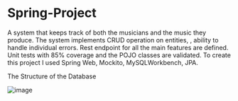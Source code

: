 # Spring-Project

A system that keeps track of both the musicians and the music they produce. The system implements CRUD operation on entities, , ability to handle individual errors. Rest endpoint for all the main features are defined. Unit tests with 85% coverage and the POJO classes are validated. To create this project I used Spring Web, Mockito, MySQLWorkbench, JPA. 

The Structure of the Database 

![image](https://user-images.githubusercontent.com/112196056/213779162-2dd593af-93e6-4bf4-a7da-51329b1a2f16.png)
